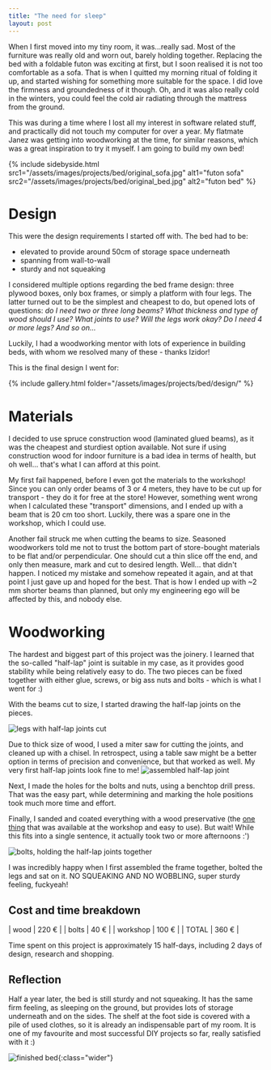 ```yaml
---
title: "The need for sleep"
layout: post
---
```


When I first moved into my tiny room, it was...really sad. Most of the furniture was really old and worn out, barely holding together. 
Replacing the bed with a foldable futon was exciting at first, but I soon realised it is not too comfortable as a sofa. That is when I quitted my morning ritual of folding it up, and started wishing for something more suitable for the space. I did love the firmness and groundedness of it though. Oh, and it was also really cold in the winters, you could feel the cold air radiating through the mattress from the ground.

This was during a time where I lost all my interest in software related stuff, and practically did not touch my computer for over a year.
My flatmate Janez was getting into woodworking at the time, for similar reasons, which was a great inspiration to try it myself. I am going to build my own bed! 

<!-- ![futon sofa](/assets/images/projects/bed/original_sofa.jpg) -->
<!-- ![futon bed](/assets/images/projects/bed/original_bed.jpg) -->

{% include sidebyside.html 
    src1="/assets/images/projects/bed/original_sofa.jpg"  alt1="futon sofa"
    src2="/assets/images/projects/bed/original_bed.jpg"     alt2="futon bed"
%}

# Design

This were the design requirements I started off with. The bed had to be:
- elevated to provide around 50cm of storage space underneath
- spanning from wall-to-wall
- sturdy and not squeaking

I considered multiple options regarding the bed frame design: three plywood boxes, only box frames, or simply a platform with four legs. 
The latter turned out to be the simplest and cheapest to do, but opened lots of questions: *do I need two or three long beams? What thickness and type of wood should I use? What joints to use? Will the legs work okay? Do I need 4 or more legs? And so on...*

Luckily, I had a woodworking mentor with lots of experience in building beds, with whom we resolved many of these - thanks Izidor!

This is the final design I went for:

{% include gallery.html folder="/assets/images/projects/bed/design/" %}


# Materials

I decided to use spruce construction wood (laminated glued beams), as it was the cheapest and sturdiest option available. Not sure if using construction wood for indoor furniture is a bad idea in terms of health, but oh well... that's what I can afford at this point.

My first fail happened, before I even got the materials to the workshop!
Since you can only order beams of 3 or 4 meters, they have to be cut up for transport - they do it for free at the store!
However, something went wrong when I calculated these "transport" dimensions, and I ended up with a beam that is 20 cm too short.
Luckily, there was a spare one in the workshop, which I could use.

Another fail struck me when cutting the beams to size. Seasoned woodworkers told me not to trust the bottom part of store-bought materials to be flat and/or perpendicular. One should cut a thin slice off the end, and only then measure, mark and cut to desired length. Well... that didn't happen. I noticed my mistake and somehow repeated it again, and at that point I just gave up and hoped for the best. That is how I ended up with ~2 mm shorter beams than planned, but only my engineering ego will be affected by this, and nobody else.


# Woodworking

The hardest and biggest part of this project was the joinery. I learned that the so-called "half-lap" joint is suitable in my case, as it provides good stability while being relatively easy to do. The two pieces can be fixed together with either glue, screws, or big ass nuts and bolts - which is what I went for :)

With the beams cut to size, I started drawing the half-lap joints on the pieces.

![legs with half-lap joints cut](/assets/images/projects/bed/halflaps1.jpg)

Due to thick size of wood, I used a miter saw for cutting the joints, and cleaned up with a chisel.
In retrospect, using a table saw might be a better option in terms of precision and convenience, but that worked as well. My very first half-lap joints look fine to me!
![assembled half-lap joint](/assets/images/projects/bed/halflaps2.jpg)

Next, I made the holes for the bolts and nuts, using a benchtop drill press. That was the easy part, while determining and marking the hole positions took much more time and effort.

Finally, I sanded and coated everything with a wood preservative (the [one thing](https://www.bauhaus.si/impregnacije-za-les/zascitni-premaz-za-les-silvanol/p/25687479) that was available at the workshop and easy to use). But wait! While this fits into a single sentence, it actually took two or more afternoons :')

![bolts, holding the half-lap joints together](/assets/images/projects/bed/bolts1.jpg)

I was incredibly happy when I first assembled the frame together, bolted the legs and sat on it. NO SQUEAKING AND NO WOBBLING, super sturdy feeling, fuckyeah!


## Cost and time breakdown

| wood              | 220 € |
| bolts             |  40 € |
| workshop          | 100 € |
| TOTAL             | 360 € |

Time spent on this project is approximately 15 half-days, including 2 days of design, research and shopping.


## Reflection

Half a year later, the bed is still sturdy and not squeaking. It has the same firm feeling, as sleeping on the ground, but provides lots of storage underneath and on the sides. The shelf at the foot side is covered with a pile of used clothes, so it is already an indispensable part of my room. It is one of my favourite and most successful DIY projects so far, really satisfied with it :) 

![finished bed](/assets/images/projects/bed/finished_full.jpg){:class="wider"}
